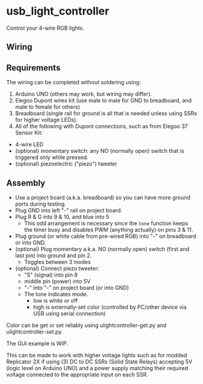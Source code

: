 # usb_light_controller
Control your 4-wire RGB lights.

## Wiring

## Requirements
The wiring can be completed without soldering using:
1. Arduino UNO (others may work, but wiring may differ).
2. Elegoo Dupont wires kit (use male to male for GND to breadboard, and male to female for others)
3. Breadboard (single rail for ground is all that is needed unless using SSRs for higher voltage LEDs).
3. All of the following with Dupont connections, such as from Elegoo 37 Sensor Kit:
  - 4-wire LED
  - (optional) momentary switch: any NO (normally open) switch that is triggered only while pressed.
  - (optional) piezoelectric ("piezo") tweeter

## Assembly
- Use a project board (a.k.a. breadboard) so you can have more ground ports during testing.
- Plug GND into left "-" rail on project board.
- Plug R & G into 9 & 10, and blue into 5
  - This odd arrangement is necessary since the `tone` function keeps the timer busy and disables PWM (anything actually) on pins 3 & 11.
- Plug ground (or white cable from pre-wired RGB) into "-" on breadboard or into GND.
- (optional) Plug momentary a.k.a. NO (normally open) switch (first and last pin) into ground and pin 2.
  - Toggles between 3 modes
- (optional) Connect piezo tweeter:
  - "S" (signal) into pin 8
  - middle pin (power) into 5V
  - "-" into "-" on project board (or into GND)
  - The tone indicates mode.
    - low is white or off
    - high is externally-set color (controlled by PC/other device via USB using serial connection)

Color can be get or set reliably using ulightcontroller-get.py and ulightcontroller-set.py.

The GUI example is WIP.

This can be made to work with higher voltage lights such as for modded Replicator 2X if using (3) DC to DC SSRs (Solid State Relays) accepting 5V (logic level on Arduino UNO) and a power supply matching their required voltage connected to the appropriate input on each SSR.
